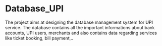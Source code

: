# Database_UPI
The project aims at designing the database management system for UPI service. The database contains all the important informations about bank accounts, UPI users, merchants and also contains data regarding services like ticket booking, bill payment,..
